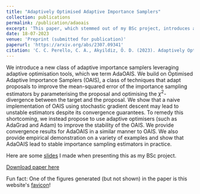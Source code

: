 ```yaml
---
title: "Adaptively Optimised Adaptive Importance Samplers"
collection: publications
permalink: /publication/adaoais
excerpt: 'This paper, which stemmed out of my BSc project, introduces a new adaptive importance sampling algorithm that used adaptive optimisation to adapt the proposal distribution.'
date: 18-07-2023
venue: 'Preprint (submitted for publication)'
paperurl: 'https://arxiv.org/abs/2307.09341'
citation: 'C. C. Perello, C. A., Akyildiz, Ö. D. (2023). Adaptively Optimised Adaptive Importance Samplers.'
---
```


We introduce a new class of adaptive importance samplers leveraging adaptive optimisation tools, which we term AdaOAIS. We build on Optimised Adaptive Importance Samplers (OAIS), a class of techniques that adapt proposals to improve the mean-squared error of the importance sampling estimators by parameterising the proposal and optimising the $\chi^2$-divergence between the target and the proposal. We show that a naive implementation of OAIS using stochastic gradient descent may lead to unstable estimators despite its convergence guarantees. To remedy this shortcoming, we instead propose to use adaptive optimisers (such as AdaGrad and Adam) to improve the stability of the OAIS. We provide convergence results for AdaOAIS in a similar manner to OAIS. We also provide empirical demonstration on a variety of examples and show that AdaOAIS lead to stable importance sampling estimators in practice.

Here are some [slides](../files/M3R__Carlos__presentation.pdf) I made when presenting this as my BSc project.

[Download paper here](https://arxiv.org/abs/2307.09341)

Fun fact: One of the figures generated (but not shown) in the paper is this website's [favicon](../images/website_logo.png)!